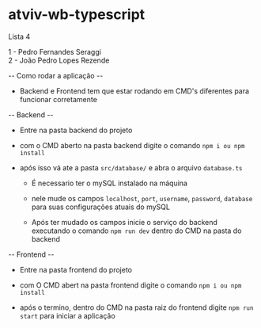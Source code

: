 # atviv-wb-typescript
Lista 4

1 - Pedro Fernandes Seraggi <br>
2 - João Pedro Lopes Rezende


-- Como rodar a aplicação --
  - Backend e Frontend tem que estar rodando em CMD's diferentes para funcionar corretamente 

-- Backend --
  - Entre na pasta backend do projeto
  - com o CMD aberto na pasta backend digite o comando `npm i ou npm install` 

- após isso vá ate a pasta `src/database/` e abra o arquivo `database.ts`

  - É necessario ter o mySQL instalado na máquina

  - nele mude os campos `localhost`, `port`, `username`, `password`, `database` para suas configurações atuais do mySQL
  
  - Após ter mudado os campos inicie o serviço do backend executando o comando `npm run dev` dentro do CMD na pasta do backend

-- Frontend --

  - Entre na pasta frontend do projeto

  - com O CMD abert na pasta frontend digite o comando `npm i ou npm install` 

  - após o termino, dentro do CMD na pasta raiz do frontend digite `npm run start` para iniciar a aplicação

